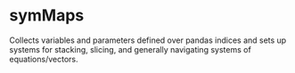 # symMaps
Collects variables and parameters defined over pandas indices and sets up systems for stacking, slicing, and generally navigating systems of equations/vectors.
